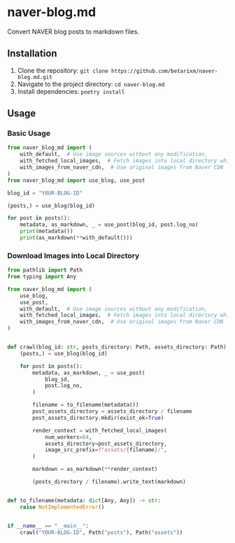 # naver-blog.md

Convert NAVER blog posts to markdown files.

## Installation

1. Clone the repository: `git clone https://github.com/betarixm/naver-blog.md.git`
2. Navigate to the project directory: `cd naver-blog.md`
3. Install dependencies: `poetry install`

## Usage

### Basic Usage

```python
from naver_blog_md import (
    with_default,  # Use image sources without any modification,
    with_fetched_local_images,  # Fetch images into local directory while rendering
    with_images_from_naver_cdn,  # Use original images from Naver CDN
)
from naver_blog_md import use_blog, use_post

blog_id = "YOUR-BLOG-ID"

(posts,) = use_blog(blog_id)

for post in posts():
    metadata, as_markdown, _ = use_post(blog_id, post.log_no)
    print(metadata())
    print(as_markdown(**with_default()))

```

### Download Images into Local Directory

```python
from pathlib import Path
from typing import Any

from naver_blog_md import (
    use_blog,
    use_post,
    with_default,  # Use image sources without any modification,
    with_fetched_local_images,  # Fetch images into local directory while rendering
    with_images_from_naver_cdn,  # Use original images from Naver CDN
)


def crawl(blog_id: str, posts_directory: Path, assets_directory: Path):
    (posts,) = use_blog(blog_id)

    for post in posts():
        metadata, as_markdown, _ = use_post(
            blog_id,
            post.log_no,
        )

        filename = to_filename(metadata())
        post_assets_directory = assets_directory / filename
        post_assets_directory.mkdir(exist_ok=True)

        render_context = with_fetched_local_images(
            num_workers=64,
            assets_directory=post_assets_directory,
            image_src_prefix=f"assets/{filename}/",
        )

        markdown = as_markdown(**render_context)

        (posts_directory / filename).write_text(markdown)


def to_filename(metadata: dict[Any, Any]) -> str:
    raise NotImplementedError()


if __name__ == "__main__":
    crawl("YOUR-BLOG-ID", Path("posts"), Path("assets"))
```
